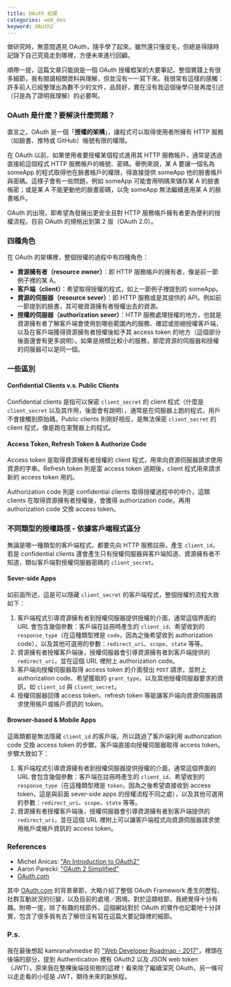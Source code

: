 ```yaml
---
title: OAuth 初探
categories: web_dev
keyword: OAuth2
---
```

做研究時，無意間遇見
OAuth，隨手學了起來。雖然還只懂皮毛，但總是得隨時記錄下自己究竟走到哪裡，方便未來進行回顧。

順帶一提，這篇文章只能說是一個 OAuth
授權框架的大要筆記。整個實踐上有很多細節，我有閱讀相關資料與理解，但並沒有一一寫下來。我很常有這樣的感觸：許多前人已經整理出為數不少的文件，品質好，實在沒有我這個後學只是再度引述（只是為了證明我理解）的必要啊。

### OAuth 是什麼？要解決什麼問題？

直言之，OAuth 是一個「**授權的架構**」，讓程式可以取得使用者所擁有 HTTP
服務（如臉書、推特或 GitHub）帳號有限的權限。

在 OAuth 以前，如果使用者要授權某個程式進用其 HTTP 服務帳戶，通常是透過直接給這個程式 HTTP 服務帳戶的帳號、密碼。舉例來說，某 A 要讓一個名為 someApp 的程式取得他在臉書帳戶的權限，得直接提供 someApp 他的臉書帳戶與密碼。這樣子會有一些問題，例如 someApp 可能會用明碼來儲存某 A 的臉書帳密；或是某 A 不能更動他的臉書密碼，以免 someApp 無法繼續進用某 A 的臉書帳戶。

OAuth 的出現，即希望為發展出更安全且對 HTTP 服務帳戶擁有者更為便利的授權流程。目前 OAuth
的規格出到第 2 版（OAuth 2.0）。

### 四種角色

在 OAuth 的架構裡，整個授權的過程中有四種角色：

* **資源擁有者（resource owner）**：即 HTTP 服務帳戶的擁有者，像是前一節例子裡的某
  A。
* **客戶端（client）**：希望取得授權的程式，如上一節例子裡提到的 someApp。
* **資源的伺服器（resource sever）**：即 HTTP 服務或是其提供的
  API。例如前一節提到的臉書，其可被資源擁有者授權出去的資源。
* **授權的伺服器（authorization sever）**：HTTP
  服務處理授權的地方，也就是資源擁有者了解客戶端會使用到哪些範圍內的服務、確認或拒絕授權客戶端，以及在客戶端獲得資源擁有者授權後給予其 access token 的地方（這個部分後面還會有更多說明）。如果是規模比較小的服務，那麼資源的伺服器和授權的伺服器可以是同一個。

### 一些區別

#### Confidential Clients v.s. Public Clients

Confidential clients 是指可以保密 `client_secret` 的 client
程式（什麼是 `client_secret` 以及其作用，後面會有說明），通常是在伺服器上跑的程式，用戶不會接觸到原始碼。Public clients
則剛好相反，是無法保密 `client_secret` 的 client 程式，像是跑在瀏覽器上的程式。

#### Access Token, Refresh Token & Authorize Code

Access token 是取得資源擁有者授權的 client
程式，用來向資源伺服器請求使用資源的字串。Refresh token 則是當 access token
過期後，client 程式用來請求新的 access token 用的。

Authorization code 則是 confidential clients 取得授權過程中的中介，這類 clients 在取得資源擁有者授權後，會獲得 authorization code，再用 authorization code 交換 access token。

### 不同類型的授權路徑 - 依據客戶端程式區分

無論是哪一種類型的客戶端程式，都要先向 HTTP 服務註冊，產生 `client_id`，若是
confidential clients 還會產生只有授權伺服器與客戶端知道、資源擁有者不知道，類似客戶端對授權伺服器密碼的 `client_secret`。

#### Sever-side Apps

如前面所述，這是可以隱藏 `client_secret` 的客戶端程式，整個授權的流程大致如下：

1. 客戶端程式引導資源擁有者到授權伺服器提供授權的介面，通常這個界面的 URL
   會包含幾個參數：客戶端在註冊時產生的 `client_id`、希望收到的 `response_type`（在這種類型裡是 `code`，因為之後希望收到 authorization code），以及其他可選用的參數：`redirect_uri`、`scope`、`state` 等等。 
2. 資源擁有者授權客戶端後，授權伺服器會引導資源擁有者到客戶端提供的
   `redirect_uri`，並在這個 URL 裡附上 authorization code。 
3.  客戶端向授權伺服器取得 access token 的介面發出 `POST` 請求，並附上
    authorization code、希望獲取的
`grant_type`，以及其他授權伺服器要求的資訊，如 `client_id` 與 `client_secret`。
4.  授權伺服器回傳 access token、refresh token
    等能讓客戶端向資源伺服器請求使用帳戶或帳戶資訊的 token。 

#### Browser-based & Mobile Apps

這兩類都是無法隱藏 `client_id` 的客戶端，所以跳過了客戶端利用 authorization code 交換
access token 的步驟，客戶端直接向授權伺服器取得 access token。步驟大致如下：

1. 客戶端程式引導資源擁有者到授權伺服器提供授權的介面，通常這個界面的 URL
   會包含幾個參數：客戶端在註冊時產生的 `client_id`、希望收到的 `response_type`（在這種類型裡是 `token`，因為之後希望直接收到 access token，這是與前面 sever-side apps 的授權流程不同之處），以及其他可選用的參數：`redirect_uri`、`scope`、`state` 等等。 
2. 資源擁有者授權客戶端後，授權伺服器會引導資源擁有者到客戶端提供的
`redirect_uri`，並在這個 URL
裡附上可以讓客戶端程式向資源伺服器請求使用帳戶或帳戶資訊的 access token。 

### References

* Michel Anicas: ["An Introduction to OAuth2"][1]
* Aaron Parecki: ["OAuth 2 Simplified"][2]
* [OAuth.com][3]

其中 [OAuth.com][3] 的背景章節，大略介紹了整個 OAuth Framework
產生的歷程、社群互動狀況的衍變，以及目前的處境／困境。對於這類枝節，我總覺得十分有趣。附帶一提，除了有趣的枝節外，這個網站對於 OAuth 的實作也記載地十分詳實，包含了很多我有去了解但沒有寫在這篇大要記錄裡的細節。

### P.s.

我在最後想起 kamranahmedse 的 ["Web Developer Roadmap - 2017"][4]，裡頭在後端的部分，提到 Authentication 裡有 OAuth2 以及 JSON web
token（JWT）。原來我在整棵後端技術樹的這裡！看來除了繼續深究 OAuth，另一條可以走走看的小徑是
JWT，期待未來的新旅程。

[1]:https://www.digitalocean.com/community/tutorials/an-introduction-to-oauth-2
[2]:https://aaronparecki.com/oauth-2-simplified/
[3]:https://www.oauth.com/
[4]:https://github.com/kamranahmedse/developer-roadmap
